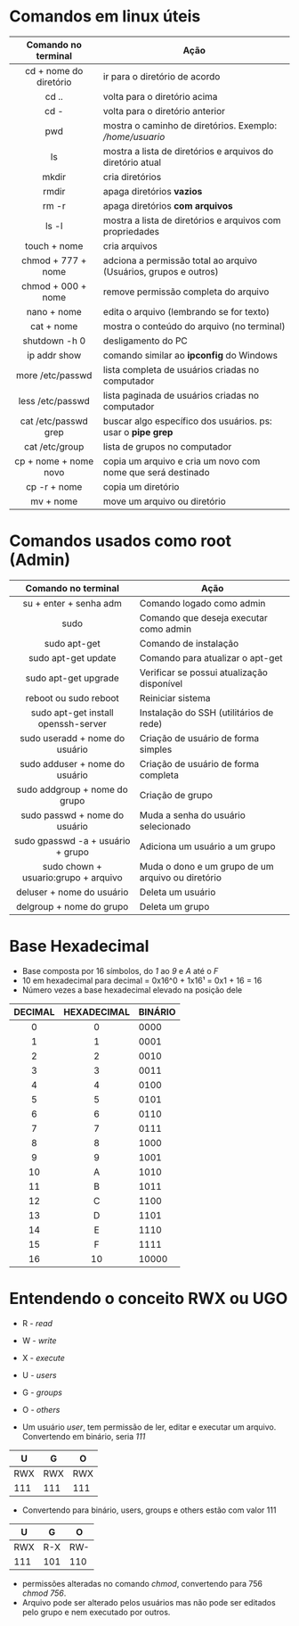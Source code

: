 # Comandos em linux úteis

Comando no terminal    | Ação
:--------------------: | ----
cd + nome do diretório | ir para o diretório de acordo
cd ..                  | volta para o diretório acima
cd -                   | volta para o diretório anterior
pwd                    | mostra o caminho de diretórios. Exemplo: _/home/usuario_
ls                     | mostra a lista de diretórios e arquivos do diretório atual
mkdir                  | cria diretórios
rmdir                  | apaga diretórios **vazios**
rm -r                  | apaga diretórios **com arquivos**
ls -l                  | mostra a lista de diretórios e arquivos com propriedades
touch + nome           | cria arquivos
chmod + 777 + nome     | adciona a permissão total ao arquivo (Usuários, grupos e outros)
chmod + 000 + nome     | remove permissão completa do arquivo
nano + nome            | edita o arquivo (lembrando se for texto)
cat + nome             | mostra o conteúdo do arquivo (no terminal)
shutdown -h 0          | desligamento do PC
ip addr show           | comando similar ao **ipconfig** do Windows
more /etc/passwd       | lista completa de usuários criadas no computador
less /etc/passwd       | lista paginada de usuários criadas no computador
cat /etc/passwd  grep  | buscar algo específico dos usuários. ps: usar o **pipe grep**
cat /etc/group         | lista de grupos no computador
cp + nome + nome novo  | copia um arquivo e cria um novo com nome que será destinado
cp -r + nome           | copia um diretório
mv + nome              | move um arquivo ou diretório

# Comandos usados como root (Admin)

Comando no terminal                 | Ação
:---------------------------------: | ----
su + enter + senha adm              | Comando logado como admin
sudo                                | Comando que deseja executar como admin
sudo apt-get                        | Comando de instalação
sudo apt-get update                 | Comando para atualizar o apt-get
sudo apt-get upgrade                | Verificar se possui atualização disponível
reboot ou sudo reboot               | Reiniciar sistema
sudo apt-get install openssh-server | Instalação do SSH (utilitários de rede)
sudo useradd + nome do usuário      | Criação de usuário de forma simples
sudo adduser + nome do usuário      | Criação de usuário de forma completa
sudo addgroup + nome do grupo       | Criação de grupo
sudo passwd + nome do usuário       | Muda a senha do usuário selecionado
sudo gpasswd -a + usuário + grupo   | Adiciona um usuário a um grupo
sudo chown + usuario:grupo + arquivo| Muda o dono e um grupo de um arquivo ou diretório
deluser + nome do usuário           | Deleta um usuário
delgroup + nome do grupo            | Deleta um grupo

# Base Hexadecimal

* Base composta por 16 símbolos, do *1* ao *9* e *A* até o *F*
* 10 em hexadecimal para decimal = 0x16^0 + 1x16¹ = 0x1 + 16 = 16
* Número vezes a base hexadecimal elevado na posição dele

DECIMAL | HEXADECIMAL | BINÁRIO
:-----: | :---------: | ------
0       | 0           | 0000
1       | 1           | 0001
2       | 2           | 0010
3       | 3           | 0011
4       | 4           | 0100
5       | 5           | 0101
6       | 6           | 0110
7       | 7           | 0111
8       | 8           | 1000
9       | 9           | 1001
10      | A           | 1010
11      | B           | 1011
12      | C           | 1100
13      | D           | 1101
14      | E           | 1110
15      | F           | 1111
16      | 10          | 10000

# Entendendo o conceito RWX ou UGO

* R - *read*
* W - *write*
* X - *execute*

* U - *users*
* G - *groups*
* O - *others*

* Um usuário *user*, tem permissão de ler, editar e executar um arquivo. Convertendo em binário, seria *111*

 U  |  G  |  O
--- | --- | ---
RWX | RWX | RWX 
111 | 111 | 111

* Convertendo para binário, users, groups e others estão com valor 111

 U  |  G  |  O
--- | --- | ---
RWX | R-X | RW- 
111 | 101 | 110 

* permissões alteradas no comando *chmod*, convertendo para 756 *chmod 756*.
* Arquivo pode ser alterado pelos usuários mas não pode ser editados pelo grupo e nem executado por outros.